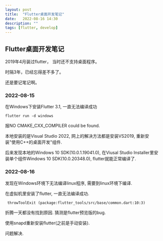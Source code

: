 ```yaml
---
layout: post
title:  "Flutter桌面开发笔记"
date:   2022-08-16 14:30
description: ""
tags: [flutter, develop]
---
```


## Flutter桌面开发笔记

2019年4月装过flutter， 当时还不支持桌面程序。

时隔3年，已经忘得差不多了。

还是要记笔记啊。

### 2022-08-15
在Windows下安装Flutter 3.1, 一直无法编译成功
```
flutter run -d windows
```
报NO CMAKE_CXX_COMPILER could be found.

本地安装的是Visual Studio 2022, 网上的解决方法都是安装VS2019, 重新安装"使用C++的桌面开发"组件.


后来发现本地的Windows 10 SDK(10.0.1.19041.0), 在Viusal Studio Installer里安装单个组件Windows 10 SDK(10.0.20348.0), flutter就能正常编译了.


### 2022-08-16
发现在Windows环境下无法编译linux程序, 需要到linux环境下编译. 



在虚拟机里安装了flutter, 一直无法编译成功. 


```
 throwToolExit (package:flutter_tools/src/base/common.dart:10:3)
```

折腾一天都没有找到原因. 猜测是flutter预览版的bug. 


使用snapd重新安装flutter(之前是手动安装).


问题解决.
